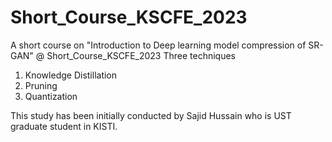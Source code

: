 # Short_Course_KSCFE_2023

A short course on "Introduction to Deep learning model compression of SR-GAN" @ Short_Course_KSCFE_2023
Three techniques

1) Knowledge Distillation
2) Pruning
3) Quantization 

This study has been initially conducted by Sajid Hussain who is UST graduate student in KISTI. 

